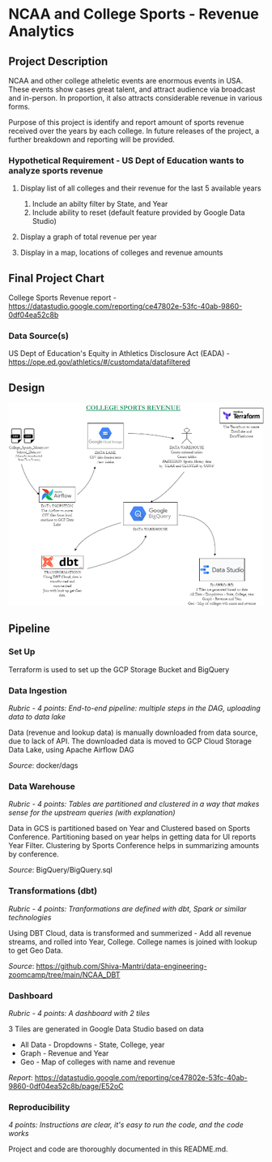 # NCAA and College Sports - Revenue Analytics

## Project Description
NCAA and other college atheletic events are enormous events in USA. These events show cases great talent, and attract audience via broadcast and in-person. In proportion, it also attracts considerable revenue in various forms. 

Purpose of this project is identify and report amount of sports revenue received over the years by each college. In future releases of the project, a further breakdown and reporting will be provided.

### Hypothetical Requirement - US Dept of Education wants to analyze sports revenue
1. Display list of all colleges and their revenue for the last 5 available years
    1. Include an abilty filter by State, and Year
    2. Include ability to reset (default feature provided by Google Data Studio)

2. Display a graph of total revenue per year
3. Display in a map, locations of colleges and revenue amounts

## Final Project Chart
College Sports Revenue report - https://datastudio.google.com/reporting/ce47802e-53fc-40ab-9860-0df04ea52c8b

### Data Source(s)
US Dept of Education's Equity in Athletics Disclosure Act (EADA) - https://ope.ed.gov/athletics/#/customdata/datafiltered

## Design
![Design](NCAA_ProjectFlow.drawio.png)

## Pipeline
### Set Up
Terraform is used to set up the GCP Storage Bucket and BigQuery

### Data Ingestion
*Rubric - 4 points: End-to-end pipeline: multiple steps in the DAG, uploading data to data lake*

Data (revenue and lookup data) is manually downloaded from data source, due to lack of API. The downloaded data is moved to GCP Cloud Storage Data Lake, using Apache Airflow DAG

*Source*: docker/dags

### Data Warehouse
*Rubric - 4 points: Tables are partitioned and clustered in a way that makes sense for the upstream queries (with explanation)*

Data in GCS is partitioned based on Year and Clustered based on Sports Conference. Partitioning based on year helps in getting data for UI reports Year Filter. Clustering by Sports Conference helps in summarizing amounts by conference.

*Source*: BigQuery/BigQuery.sql

### Transformations (dbt)
*Rubric - 4 points: Tranformations are defined with dbt, Spark or similar technologies*

Using DBT Cloud, data is transformed and summerized - Add all revenue streams, and rolled into Year, College. College names is joined with lookup to get Geo Data.

*Source*: https://github.com/Shiva-Mantri/data-engineering-zoomcamp/tree/main/NCAA_DBT


### Dashboard
*Rubric - 4 points: A dashboard with 2 tiles*

3 Tiles are generated in Google Data Studio based on data
* All Data - Dropdowns - State, College, year
* Graph - Revenue and Year
* Geo - Map of colleges with name and revenue

*Report*: https://datastudio.google.com/reporting/ce47802e-53fc-40ab-9860-0df04ea52c8b/page/E52oC

### Reproducibility
*4 points: Instructions are clear, it's easy to run the code, and the code works*

Project and code are thoroughly documented in this README.md.



